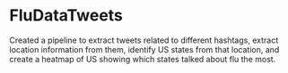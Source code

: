 # FluDataTweets
Created a pipeline to extract tweets related to different hashtags, extract location information from them, identify US states from that location, and create a heatmap of US showing which states talked about flu the most.
